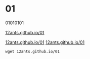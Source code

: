 # 01
01010101


  [12ants.github.io/01](12ants.github.io/01)

[12ants.github.io/01](12ants.github.io/01)
[12ants.github.io/01](12ants.github.io/01)

  `wget 12ants.github.io/01` 

